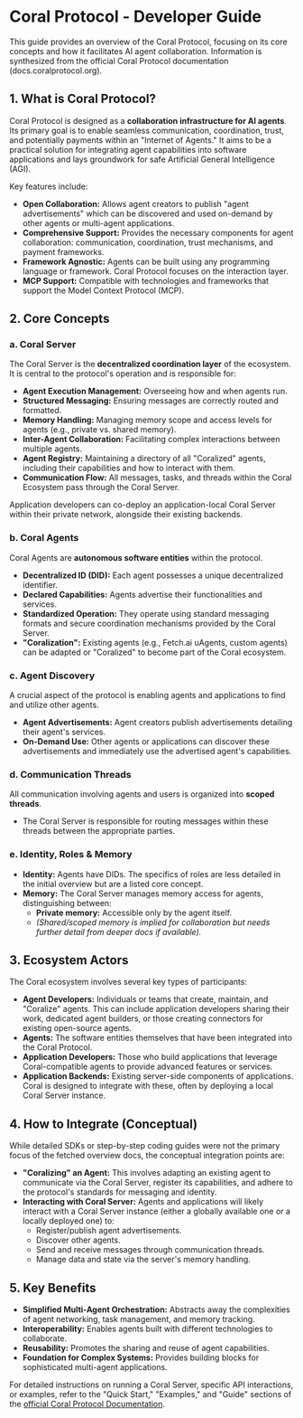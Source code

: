 # Coral Protocol - Developer Guide

This guide provides an overview of the Coral Protocol, focusing on its core concepts and how it facilitates AI agent collaboration. Information is synthesized from the official Coral Protocol documentation (docs.coralprotocol.org).

## 1. What is Coral Protocol?

Coral Protocol is designed as a **collaboration infrastructure for AI agents**. Its primary goal is to enable seamless communication, coordination, trust, and potentially payments within an "Internet of Agents." It aims to be a practical solution for integrating agent capabilities into software applications and lays groundwork for safe Artificial General Intelligence (AGI).

Key features include:
*   **Open Collaboration:** Allows agent creators to publish "agent advertisements" which can be discovered and used on-demand by other agents or multi-agent applications.
*   **Comprehensive Support:** Provides the necessary components for agent collaboration: communication, coordination, trust mechanisms, and payment frameworks.
*   **Framework Agnostic:** Agents can be built using any programming language or framework. Coral Protocol focuses on the interaction layer.
*   **MCP Support:** Compatible with technologies and frameworks that support the Model Context Protocol (MCP).

## 2. Core Concepts

### a. Coral Server

The Coral Server is the **decentralized coordination layer** of the ecosystem. It is central to the protocol's operation and is responsible for:
*   **Agent Execution Management:** Overseeing how and when agents run.
*   **Structured Messaging:** Ensuring messages are correctly routed and formatted.
*   **Memory Handling:** Managing memory scope and access levels for agents (e.g., private vs. shared memory).
*   **Inter-Agent Collaboration:** Facilitating complex interactions between multiple agents.
*   **Agent Registry:** Maintaining a directory of all "Coralized" agents, including their capabilities and how to interact with them.
*   **Communication Flow:** All messages, tasks, and threads within the Coral Ecosystem pass through the Coral Server.

Application developers can co-deploy an application-local Coral Server within their private network, alongside their existing backends.

### b. Coral Agents

Coral Agents are **autonomous software entities** within the protocol.
*   **Decentralized ID (DID):** Each agent possesses a unique decentralized identifier.
*   **Declared Capabilities:** Agents advertise their functionalities and services.
*   **Standardized Operation:** They operate using standard messaging formats and secure coordination mechanisms provided by the Coral Server.
*   **"Coralization":** Existing agents (e.g., Fetch.ai uAgents, custom agents) can be adapted or "Coralized" to become part of the Coral ecosystem.

### c. Agent Discovery

A crucial aspect of the protocol is enabling agents and applications to find and utilize other agents.
*   **Agent Advertisements:** Agent creators publish advertisements detailing their agent's services.
*   **On-Demand Use:** Other agents or applications can discover these advertisements and immediately use the advertised agent's capabilities.

### d. Communication Threads

All communication involving agents and users is organized into **scoped threads**.
*   The Coral Server is responsible for routing messages within these threads between the appropriate parties.

### e. Identity, Roles & Memory

*   **Identity:** Agents have DIDs. The specifics of roles are less detailed in the initial overview but are a listed core concept.
*   **Memory:** The Coral Server manages memory access for agents, distinguishing between:
    *   **Private memory:** Accessible only by the agent itself.
    *   *(Shared/scoped memory is implied for collaboration but needs further detail from deeper docs if available).*

## 3. Ecosystem Actors

The Coral ecosystem involves several key types of participants:

*   **Agent Developers:** Individuals or teams that create, maintain, and "Coralize" agents. This can include application developers sharing their work, dedicated agent builders, or those creating connectors for existing open-source agents.
*   **Agents:** The software entities themselves that have been integrated into the Coral Protocol.
*   **Application Developers:** Those who build applications that leverage Coral-compatible agents to provide advanced features or services.
*   **Application Backends:** Existing server-side components of applications. Coral is designed to integrate with these, often by deploying a local Coral Server instance.

## 4. How to Integrate (Conceptual)

While detailed SDKs or step-by-step coding guides were not the primary focus of the fetched overview docs, the conceptual integration points are:

*   **"Coralizing" an Agent:** This involves adapting an existing agent to communicate via the Coral Server, register its capabilities, and adhere to the protocol's standards for messaging and identity.
*   **Interacting with Coral Server:** Agents and applications will likely interact with a Coral Server instance (either a globally available one or a locally deployed one) to:
    *   Register/publish agent advertisements.
    *   Discover other agents.
    *   Send and receive messages through communication threads.
    *   Manage data and state via the server's memory handling.

## 5. Key Benefits

*   **Simplified Multi-Agent Orchestration:** Abstracts away the complexities of agent networking, task management, and memory tracking.
*   **Interoperability:** Enables agents built with different technologies to collaborate.
*   **Reusability:** Promotes the sharing and reuse of agent capabilities.
*   **Foundation for Complex Systems:** Provides building blocks for sophisticated multi-agent applications.

For detailed instructions on running a Coral Server, specific API interactions, or examples, refer to the "Quick Start," "Examples," and "Guide" sections of the [official Coral Protocol Documentation](https://docs.coralprotocol.org/).
